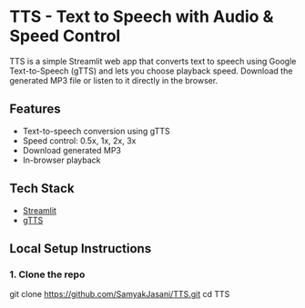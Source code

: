 # TTS - Text to Speech with Audio & Speed Control

TTS is a simple Streamlit web app that converts text to speech using Google Text-to-Speech (gTTS) and lets you choose playback speed. Download the generated MP3 file or listen to it directly in the browser.

## Features

- Text-to-speech conversion using gTTS
- Speed control: 0.5x, 1x, 2x, 3x
- Download generated MP3
- In-browser playback

## Tech Stack

- [Streamlit](https://streamlit.io)
- [gTTS](https://pypi.org/project/gTTS/)

## Local Setup Instructions

### 1. Clone the repo

git clone https://github.com/SamyakJasani/TTS.git
cd TTS
